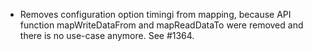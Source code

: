 - Removes configuration option timingi from mapping, because API function mapWriteDataFrom and mapReadDataTo were removed and there is no use-case anymore. See #1364.
